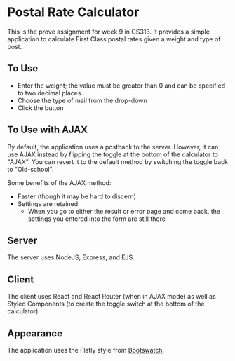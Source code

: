 # Postal Rate Calculator
This is the prove assignment for week 9 in CS313. It provides a simple application to calculate First Class postal rates given a weight and type of post.

## To Use
 * Enter the weight; the value must be greater than 0 and can be specified to two decimal places
 * Choose the type of mail from the drop-down
 * Click the button
 
## To Use with AJAX
By default, the application uses a postback to the server. However, it can use AJAX instead by flipping the toggle at the bottom of the calculator to "AJAX". You can revert it to the default method by switching the toggle back to "Old-school".

Some benefits of the AJAX method:
 * Faster (though it may be hard to discern)
 * Settings are retained
   * When you go to either the result or error page and come back, the settings you entered into the form are still there
 
## Server
The server uses NodeJS, Express, and EJS.

## Client
The client uses React and React Router (when in AJAX mode) as well as Styled Components (to create the toggle switch at the bottom of the calculator).

## Appearance
The application uses the Flatly style from [Bootswatch](https://bootswatch.com/).
